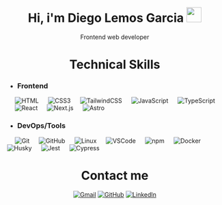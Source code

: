 <h1 align="center">Hi, i'm Diego Lemos Garcia <img
src="https://media.giphy.com/media/hvRJCLFzcasrR4ia7z/giphy.gif" width="35"></h1>
<p align="center">Frontend web developer </p>

<h1 align="center">Technical Skills</h1>

- <h3> Frontend </h3>
<p> 
  &emsp; 
  <img alt="HTML" src="https://img.shields.io/badge/HTML5%20-%23E34F26.svg?logo=html5&logoColor=white">
  &emsp; 
  <img alt="CSS3" src="https://img.shields.io/badge/css3-%231572B6.svg?&logo=css3&logoColor=white">
  &emsp;
  <img alt="TailwindCSS" src="https://img.shields.io/badge/tailwindcss-%2306B6D4.svg?&logo=tailwind-css&logoColor=white">
  &emsp;
  <img alt="JavaScript" src="https://img.shields.io/badge/javascript-%23F7DF1E.svg?&logo=javascript&logoColor=black">
  &emsp;
  <img alt="TypeScript" src="https://img.shields.io/badge/typescript-%23007ACC.svg?&logo=typescript&logoColor=white">
  &emsp;
  <img alt="React" src="https://img.shields.io/badge/react-%2320232a.svg?&logo=react&logoColor=%2361DAFB">
  &emsp;
  <img alt="Next.js" src="https://img.shields.io/badge/next.js-%23000000.svg?&logo=next.js&logoColor=white">
  &emsp;
  <img alt="Astro" src="https://img.shields.io/badge/astro-%23BC52EE.svg?&logo=astro&logoColor=white">
</p>

- <h3> DevOps/Tools </h3>
<p> 
  &emsp; 
  <img alt="Git" src="https://img.shields.io/badge/git-%23F05032.svg?&logo=git&logoColor=white">
  &emsp; 
  <img alt="GitHub" src="https://img.shields.io/badge/github-%23121011.svg?&logo=github&logoColor=white">
  &emsp;
  <img alt="Linux" src="https://img.shields.io/badge/linux-%23FCC624.svg?&logo=linux&logoColor=black">
  &emsp;
  <img alt="VSCode" src="https://img.shields.io/badge/vscode-%23007ACC.svg?&logo=visual-studio-code&logoColor=white">
  &emsp;
  <img alt="npm" src="https://img.shields.io/badge/npm-%23CB3837.svg?&logo=npm&logoColor=white">
  &emsp;
  <img alt="Docker" src="https://img.shields.io/badge/docker-%230db7ed.svg?&logo=docker&logoColor=white">
  &emsp;
  <img alt="Husky" src="https://img.shields.io/badge/husky-%23000000.svg?&logo=husky&logoColor=white">
  &emsp;
  <img alt="Jest" src="https://img.shields.io/badge/jest-%23C21325.svg?&logo=jest&logoColor=white">
  &emsp;
  <img alt="Cypress" src="https://img.shields.io/badge/cypress-%2300467C.svg?&logo=cypress&logoColor=white">
</p>

<h1 align="center">Contact me</h1>

<p align="center">
	<a href="https://mail.google.com/mail/?view=cm&fs=1&to=diegolemosgarcia@gmail.com" target="_blank"><img src="https://img.icons8.com/bubbles/50/000000/gmail.png" alt="Gmail"/></a>
	<a href="https://github.com/lemosdg"><img src="https://img.icons8.com/bubbles/50/000000/github.png" alt="GitHub"/></a>
	<a href="https://www.linkedin.com/in/diego-lemos-garcia-9b1933243/)"><img src="https://img.icons8.com/bubbles/50/000000/linkedin.png" alt="LinkedIn"/></a>
</p>
